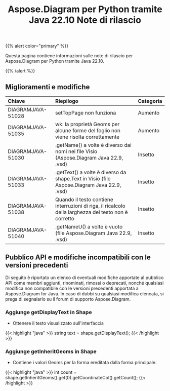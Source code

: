 ﻿---
title: Aspose.Diagram per Python tramite Java 22.10 Note di rilascio
type: docs
weight: 18
url: /it/python-java/aspose-diagram-for-python-via-java-22-10-release-notes/
---
{{% alert color="primary" %}}

Questa pagina contiene informazioni sulle note di rilascio per Aspose.Diagram per Python tramite Java 22.10.

{{% /alert %}}
## **Miglioramenti e modifiche**  ##

|**Chiave**|**Riepilogo**|**Categoria**|
|:- |:- |:- |
|DIAGRAMJAVA-51028|setTopPage non funziona|Aumento|
|DIAGRAMJAVA-51035|wk: la proprietà Geoms per alcune forme del foglio non viene risolta correttamente|Aumento|
|DIAGRAMJAVA-51030|.getName() a volte è diverso dai nomi nei file Visio (Aspose.Diagram Java 22.9, .vsd)|Insetto|
|DIAGRAMJAVA-51033|.getText() a volte è diverso da shape.Text in Visio (file Aspose.Diagram Java 22.9, .vsd)|Insetto|
|DIAGRAMJAVA-51038|Quando il testo contiene interruzioni di riga, il ricalcolo della larghezza del testo non è corretto|Insetto|
|DIAGRAMJAVA-51040|.getNameU() a volte è vuoto (file Aspose.Diagram Java 22.9, .vsd)|Insetto|

## **Pubblico API e modifiche incompatibili con le versioni precedenti**
Di seguito è riportato un elenco di eventuali modifiche apportate al pubblico API come membri aggiunti, rinominati, rimossi o deprecati, nonché qualsiasi modifica non compatibile con le versioni precedenti apportata a Aspose.Diagram for Java. In caso di dubbi su qualsiasi modifica elencata, si prega di segnalarlo su il forum di supporto Aspose.Diagram.

### **Aggiunge getDisplayText in Shape**
- Ottenere il testo visualizzato sull'interfaccia

{{< highlight "java" >}}
string text = shape.getDisplayText();
{{< /highlight >}}

### **Aggiunge getInheritGeoms in Shape**
- Contiene i valori Geoms per la forma ereditata dalla forma principale.

{{< highlight "java" >}}
int count = shape.getInheritGeoms().get(0).getCoordinateCol().getCount();
{{< /highlight >}}